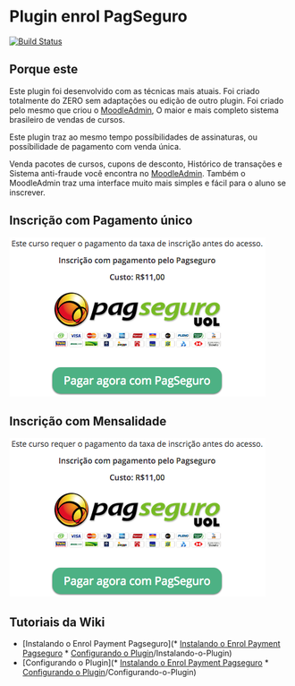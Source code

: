 # Plugin enrol PagSeguro

[![Build Status](https://travis-ci.org/EduardoKrausME/moodle-enrol-paymentpagseguro.svg?branch=master)](https://travis-ci.org/EduardoKrausME/moodle-enrol-paymentpagseguro)

## Porque este

Este plugin foi desenvolvido com as técnicas mais atuais. Foi criado totalmente do ZERO sem adaptações ou edição de outro plugin. Foi criado pelo mesmo que criou o [MoodleAdmin](https://www.eduardokraus.com/integrao-moodle-pagseguro), O maior e mais completo sistema brasileiro de vendas de cursos. 

Este plugin traz ao mesmo tempo possíbilidades de assinaturas, ou possíbilidade de pagamento com venda única.

Venda pacotes de cursos, cupons de desconto, Histórico de transações e Sistema anti-fraude você encontra no [MoodleAdmin](https://www.eduardokraus.com/integrao-moodle-pagseguro). Também o MoodleAdmin traz uma interface muito mais simples e fácil para o aluno se inscrever.

## Inscrição com Pagamento único

![Inscrição com Pagamento único](https://github.com/EduardoKrausME/moodle-enrol-paymentpagseguro/blob/master/pix/print/Inscri%C3%A7%C3%A3o-01.png?raw=true)

## Inscrição com Mensalidade

![Inscrição com Mensalidade](https://github.com/EduardoKrausME/moodle-enrol-paymentpagseguro/blob/master/pix/print/Inscri%C3%A7%C3%A3o-01.png?raw=true)

## Tutoriais da Wiki

* [Instalando o Enrol Payment Pagseguro](* [Instalando o Enrol Payment Pagseguro](https://github.com/EduardoKrausME/moodle-enrol-paymentpagseguro/wiki/Instalando-o-Plugin)
                                         * [Configurando o Plugin](https://github.com/EduardoKrausME/moodle-enrol-paymentpagseguro/wiki/Configurando-o-Plugin)/Instalando-o-Plugin)
* [Configurando o Plugin](* [Instalando o Enrol Payment Pagseguro](https://github.com/EduardoKrausME/moodle-enrol-paymentpagseguro/wiki/Instalando-o-Plugin)
                          * [Configurando o Plugin](https://github.com/EduardoKrausME/moodle-enrol-paymentpagseguro/wiki/Configurando-o-Plugin)/Configurando-o-Plugin)


